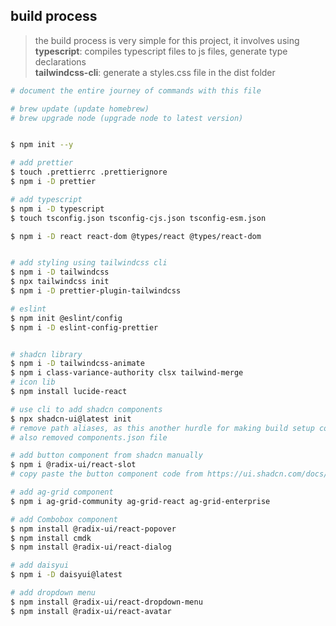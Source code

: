 ## build process

> the build process is very simple for this project, it involves using  
> **typescript**: compiles typescript files to js files, generate type declarations  
> **tailwindcss-cli**: generate a styles.css file in the dist folder

```sh
# document the entire journey of commands with this file

# brew update (update homebrew)
# brew upgrade node (upgrade node to latest version)


$ npm init --y

# add prettier
$ touch .prettierrc .prettierignore
$ npm i -D prettier

# add typescript
$ npm i -D typescript
$ touch tsconfig.json tsconfig-cjs.json tsconfig-esm.json

$ npm i -D react react-dom @types/react @types/react-dom


# add styling using tailwindcss cli
$ npm i -D tailwindcss
$ npx tailwindcss init
$ npm i -D prettier-plugin-tailwindcss

# eslint
$ npm init @eslint/config
$ npm i -D eslint-config-prettier


# shadcn library
$ npm i -D tailwindcss-animate
$ npm i class-variance-authority clsx tailwind-merge
# icon lib
$ npm install lucide-react

# use cli to add shadcn components
$ npx shadcn-ui@latest init
# remove path aliases, as this another hurdle for making build setup complex
# also removed components.json file

# add button component from shadcn manually
$ npm i @radix-ui/react-slot
# copy paste the button component code from https://ui.shadcn.com/docs/components/button

# add ag-grid component
$ npm i ag-grid-community ag-grid-react ag-grid-enterprise

# add Combobox component
$ npm install @radix-ui/react-popover
$ npm install cmdk
$ npm install @radix-ui/react-dialog

# add daisyui
$ npm i -D daisyui@latest

# add dropdown menu
$ npm install @radix-ui/react-dropdown-menu
$ npm install @radix-ui/react-avatar



```

